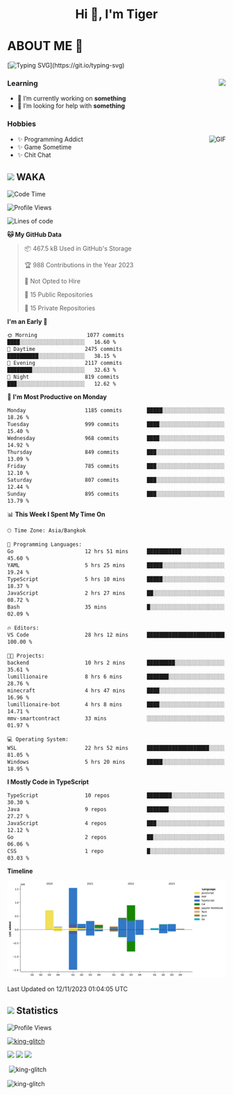 <h1 align="center">Hi 👋, I'm Tiger</h1>




# ABOUT ME 💬

[![Typing SVG](https://readme-typing-svg.herokuapp.com?color=22F771&vCenter=true&lines=A+perssionate+developer+from+nowhere.)](https://git.io/typing-svg)

<div>
 <img align="right" src="https://spotify-github-profile.vercel.app/api/view?uid=12129734423&cover_image=false&theme=default&bar_color=22d016&bar_color_cover=true" />
 <h3>Learning</h3>
 
 <ul>
  <li>🔭 I’m currently working on <b>something</b></li>
  <li>🤝 I’m looking for help with <b>something</b></li>
 </ul>
 
</div>
<div>
 <h3>Hobbies</h3>
 <img align="right" height="475px"  alt="GIF" src="https://i.pinimg.com/originals/1f/b7/db/1fb7dbee557e5ed509f7517da8a84d58.gif" />
 <ul>
  <li>✨ Programming Addict</li>
  <li>✨ Game Sometime</li>
  <li>✨ Chit Chat</li>
 </ul>
 
</div>



## <img height="40" src="https://raw.githubusercontent.com/innng/innng/master/assets/kyubey.gif"/> WAKA

<!--START_SECTION:waka-->
![Code Time](http://img.shields.io/badge/Code%20Time-1%2C674%20hrs%2019%20mins-blue)

![Profile Views](http://img.shields.io/badge/Profile%20Views-0-blue)

![Lines of code](https://img.shields.io/badge/From%20Hello%20World%20I%27ve%20Written-5.3%20million%20lines%20of%20code-blue)

**🐱 My GitHub Data** 

> 📦 467.5 kB Used in GitHub's Storage 
 > 
> 🏆 988 Contributions in the Year 2023
 > 
> 🚫 Not Opted to Hire
 > 
> 📜 15 Public Repositories 
 > 
> 🔑 15 Private Repositories 
 > 
**I'm an Early 🐤** 

```text
🌞 Morning                1077 commits        ████░░░░░░░░░░░░░░░░░░░░░   16.60 % 
🌆 Daytime                2475 commits        ██████████░░░░░░░░░░░░░░░   38.15 % 
🌃 Evening                2117 commits        ████████░░░░░░░░░░░░░░░░░   32.63 % 
🌙 Night                  819 commits         ███░░░░░░░░░░░░░░░░░░░░░░   12.62 % 
```
📅 **I'm Most Productive on Monday** 

```text
Monday                   1185 commits        █████░░░░░░░░░░░░░░░░░░░░   18.26 % 
Tuesday                  999 commits         ████░░░░░░░░░░░░░░░░░░░░░   15.40 % 
Wednesday                968 commits         ████░░░░░░░░░░░░░░░░░░░░░   14.92 % 
Thursday                 849 commits         ███░░░░░░░░░░░░░░░░░░░░░░   13.09 % 
Friday                   785 commits         ███░░░░░░░░░░░░░░░░░░░░░░   12.10 % 
Saturday                 807 commits         ███░░░░░░░░░░░░░░░░░░░░░░   12.44 % 
Sunday                   895 commits         ███░░░░░░░░░░░░░░░░░░░░░░   13.79 % 
```


📊 **This Week I Spent My Time On** 

```text
🕑︎ Time Zone: Asia/Bangkok

💬 Programming Languages: 
Go                       12 hrs 51 mins      ███████████░░░░░░░░░░░░░░   45.60 % 
YAML                     5 hrs 25 mins       █████░░░░░░░░░░░░░░░░░░░░   19.24 % 
TypeScript               5 hrs 10 mins       █████░░░░░░░░░░░░░░░░░░░░   18.37 % 
JavaScript               2 hrs 27 mins       ██░░░░░░░░░░░░░░░░░░░░░░░   08.72 % 
Bash                     35 mins             █░░░░░░░░░░░░░░░░░░░░░░░░   02.09 % 

🔥 Editors: 
VS Code                  28 hrs 12 mins      █████████████████████████   100.00 % 

🐱‍💻 Projects: 
backend                  10 hrs 2 mins       █████████░░░░░░░░░░░░░░░░   35.61 % 
lumillionaire            8 hrs 6 mins        ███████░░░░░░░░░░░░░░░░░░   28.76 % 
minecraft                4 hrs 47 mins       ████░░░░░░░░░░░░░░░░░░░░░   16.96 % 
lumillionaire-bot        4 hrs 8 mins        ████░░░░░░░░░░░░░░░░░░░░░   14.71 % 
mmv-smartcontract        33 mins             ░░░░░░░░░░░░░░░░░░░░░░░░░   01.97 % 

💻 Operating System: 
WSL                      22 hrs 52 mins      ████████████████████░░░░░   81.05 % 
Windows                  5 hrs 20 mins       █████░░░░░░░░░░░░░░░░░░░░   18.95 % 
```

**I Mostly Code in TypeScript** 

```text
TypeScript               10 repos            ████████░░░░░░░░░░░░░░░░░   30.30 % 
Java                     9 repos             ███████░░░░░░░░░░░░░░░░░░   27.27 % 
JavaScript               4 repos             ███░░░░░░░░░░░░░░░░░░░░░░   12.12 % 
Go                       2 repos             ██░░░░░░░░░░░░░░░░░░░░░░░   06.06 % 
CSS                      1 repo              █░░░░░░░░░░░░░░░░░░░░░░░░   03.03 % 
```



**Timeline**

![Lines of Code chart](https://raw.githubusercontent.com/king-glitch/king-glitch/main/assets/bar_graph.png)


 Last Updated on 12/11/2023 01:04:05 UTC
<!--END_SECTION:waka-->
## <img height="40" src="https://raw.githubusercontent.com/innng/innng/master/assets/kyubey.gif"/> Statistics
![Profile Views](https://komarev.com/ghpvc/?username=king-glitch)  

<p align="left"> 
 <a href="https://github.com/ryo-ma/github-profile-trophy">
  <img src="https://github-profile-trophy.vercel.app/?username=king-glitch&theme=dracula" alt="king-glitch" />
 </a> </p>

![](https://github-profile-summary-cards.vercel.app/api/cards/profile-details?username=king-glitch&theme=dracula)
![](https://github-profile-summary-cards.vercel.app/api/cards/stats?username=king-glitch&theme=dracula) 
![](https://github-profile-summary-cards.vercel.app/api/cards/productive-time?username=king-glitch&theme=dracula)


<p>&nbsp;<img align="center" src="https://github-readme-stats.vercel.app/api?username=king-glitch&theme=dracula" alt="king-glitch" /></p>

<p><img align="center" src="https://github-readme-streak-stats.herokuapp.com/?user=king-glitch&theme=dracula" alt="king-glitch" /></p>
